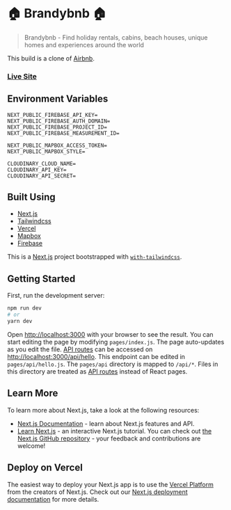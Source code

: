 # :house: Brandybnb :house:

> Brandybnb - Find holiday rentals, cabins, beach houses, unique homes and experiences around the world

This build is a clone of [Airbnb](https://www.airbnb.com/).

### [Live Site](https://brandybnb.vercel.app/)

## Environment Variables

```
NEXT_PUBLIC_FIREBASE_API_KEY=
NEXT_PUBLIC_FIREBASE_AUTH_DOMAIN=
NEXT_PUBLIC_FIREBASE_PROJECT_ID=
NEXT_PUBLIC_FIREBASE_MEASUREMENT_ID=

NEXT_PUBLIC_MAPBOX_ACCESS_TOKEN=
NEXT_PUBLIC_MAPBOX_STYLE=

CLOUDINARY_CLOUD_NAME=
CLOUDINARY_API_KEY=
CLOUDINARY_API_SECRET=
```

## Built Using

- [Next.js](https://nextjs.org/)
- [Tailwindcss](https://tailwindcss.com/)
- [Vercel](https://vercel.com)
- [Mapbox](https://www.mapbox.com/)
- [Firebase](https://firebase.com)

This is a [Next.js](https://nextjs.org/) project bootstrapped with [`with-tailwindcss`](https://tailwindcss.com/docs/guides/nextjs).

## Getting Started

First, run the development server:

```bash
npm run dev
# or
yarn dev
```

Open [http://localhost:3000](http://localhost:3000) with your browser to see the result.
You can start editing the page by modifying `pages/index.js`. The page auto-updates as you edit the file.
[API routes](https://nextjs.org/docs/api-routes/introduction) can be accessed on [http://localhost:3000/api/hello](http://localhost:3000/api/hello). This endpoint can be edited in `pages/api/hello.js`.
The `pages/api` directory is mapped to `/api/*`. Files in this directory are treated as [API routes](https://nextjs.org/docs/api-routes/introduction) instead of React pages.

## Learn More

To learn more about Next.js, take a look at the following resources:

- [Next.js Documentation](https://nextjs.org/docs) - learn about Next.js features and API.
- [Learn Next.js](https://nextjs.org/learn) - an interactive Next.js tutorial.
  You can check out [the Next.js GitHub repository](https://github.com/vercel/next.js/) - your feedback and contributions are welcome!

## Deploy on Vercel

The easiest way to deploy your Next.js app is to use the [Vercel Platform](https://vercel.com/import?utm_medium=default-template&filter=next.js&utm_source=create-next-app&utm_campaign=create-next-app-readme) from the creators of Next.js.
Check out our [Next.js deployment documentation](https://nextjs.org/docs/deployment) for more details.
